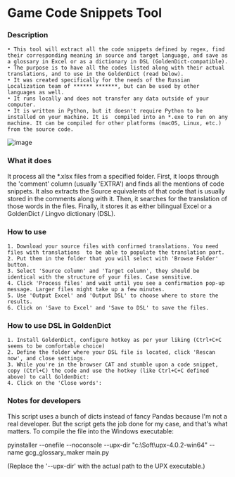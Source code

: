 # **Game Code Snippets Tool**

### Description

    • This tool will extract all the code snippets defined by regex, find their corresponding meaning in source and target language, and save as a glossary in Excel or as a dictionary in DSL (GoldenDict-compatible).
    • The purpose is to have all the codes listed along with their actual translations, and to use in the GoldenDict (read below).
    • It was created specifically for the needs of the Russian Localization team of ****** *******, but can be used by other languages as well.
    • It runs locally and does not transfer any data outside of your computer.
    • It is written in Python, but it doesn't require Python to be installed on your machine. It is  compiled into an *.exe to run on any machine. It can be compiled for other platforms (macOS, Linux, etc.) from the source code.
    
![image](https://user-images.githubusercontent.com/7037184/234344793-3c510335-06fe-4eca-b9b0-5a0c1c4d64fd.png)

### What it does

It process all the *.xlsx files from a specified folder. First, it loops through the 'comment' column (usually 'EXTRA') and finds all the mentions of code snippets. It also extracts the Source equivalents of that code that is usually stored in the comments along with it.
Then, it searches for the translation of those words in the files.
Finally, it stores it as either bilingual Excel or a GoldenDict / Lingvo dictionary (DSL).

### How to use
    1. Download your source files with confirmed translations. You need files with translations  to be able to populate the translation part.
    2. Put them in the folder that you will select with 'Browse Folder' button.
    3. Select 'Source column' and 'Target column', they should be identical with the structure of your files. Case sensitive.
    4. Click 'Process files' and wait until you see a confirmation pop-up message. Larger files might take up a few minutes.
    5. Use 'Output Excel' and 'Output DSL' to choose where to store the results.
    6. Click on 'Save to Excel' and 'Save to DSL' to save the files.

### How to use DSL in GoldenDict
    1. Install GoldenDict, configure hotkey as per your liking (Ctrl+C+C seems to be comfortable choice)
    2. Define the folder where your DSL file is located, click 'Rescan now', and close settings.
    3. While you're in the browser CAT and stumble upon a code snippet, copy (Ctrl+C) the code and use the hotkey (like Ctrl+C+C defined above) to call GoldenDict:
    4. Click on the 'Close words':
    
 ### Notes for developers
 This script uses a bunch of dicts instead of fancy Pandas because I'm not a real developer. But the script gets the job done for my case, and that's what matters.
 To compile the file into the Windows executable:

 pyinstaller --onefile --noconsole --upx-dir "c:\Soft\upx-4.0.2-win64" --name gcg_glossary_maker main.py

(Replace the '--upx-dir' with the actual path to the UPX executable.)

